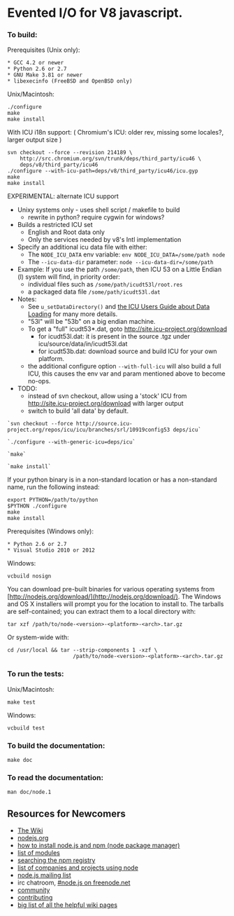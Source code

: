 Evented I/O for V8 javascript.
===

### To build:

Prerequisites (Unix only):

    * GCC 4.2 or newer
    * Python 2.6 or 2.7
    * GNU Make 3.81 or newer
    * libexecinfo (FreeBSD and OpenBSD only)

Unix/Macintosh:

    ./configure
    make
    make install

With ICU i18n support: ( Chromium's ICU: older rev, missing some locales?, larger output size )

    svn checkout --force --revision 214189 \
        http://src.chromium.org/svn/trunk/deps/third_party/icu46 \
        deps/v8/third_party/icu46
    ./configure --with-icu-path=deps/v8/third_party/icu46/icu.gyp
    make
    make install

EXPERIMENTAL: alternate ICU support

   * Unixy systems only - uses shell script / makefile to build
      * rewrite in python? require cygwin for windows?
   * Builds a restricted ICU set
      * English and Root data only
      * Only the services needed by v8's Intl implementation
   * Specify an additional icu data file with either:
      * The `NODE_ICU_DATA` env variable:   `env NODE_ICU_DATA=/some/path node`
      * The `--icu-data-dir` parameter:   `node --icu-data-dir=/some/path`
   * Example:  If you use the path `/some/path`, then ICU 53 on a Little Endian (l) system will find, in priority order:
      * individual files such as `/some/path/icudt53l/root.res`
      * a packaged data file `/some/path/icudt53l.dat`
   * Notes:
      * See `u_setDataDirectory()` and [the ICU Users Guide about Data Loading](http://userguide.icu-project.org/icudata) for many more details.
      * "53l" will be "53b" on a big endian machine.
      * To get a "full" icudt53*.dat, goto http://site.icu-project.org/download
          * for icudt53l.dat: it is present in the source .tgz under icu/source/data/in/icudt53l.dat
          * for icudt53b.dat: download source and build ICU for your own platform.
      * the additional configure option `--with-full-icu` will also build a full ICU, this causes the env var and param mentioned above to become no-ops.
   * TODO:
      * instead of svn checkout, allow using a 'stock' ICU from http://site.icu-project.org/download with larger output
      * switch to build 'all data' by default.

    `svn checkout --force http://source.icu-project.org/repos/icu/icu/branches/srl/10919config53 deps/icu`

    `./configure --with-generic-icu=deps/icu`

    `make`

    `make install`


If your python binary is in a non-standard location or has a
non-standard name, run the following instead:

    export PYTHON=/path/to/python
    $PYTHON ./configure
    make
    make install

Prerequisites (Windows only):

    * Python 2.6 or 2.7
    * Visual Studio 2010 or 2012

Windows:

    vcbuild nosign

You can download pre-built binaries for various operating systems from
[http://nodejs.org/download/](http://nodejs.org/download/).  The Windows
and OS X installers will prompt you for the location to install to.
The tarballs are self-contained; you can extract them to a local directory
with:

    tar xzf /path/to/node-<version>-<platform>-<arch>.tar.gz

Or system-wide with:

    cd /usr/local && tar --strip-components 1 -xzf \
                         /path/to/node-<version>-<platform>-<arch>.tar.gz

### To run the tests:

Unix/Macintosh:

    make test

Windows:

    vcbuild test

### To build the documentation:

    make doc

### To read the documentation:

    man doc/node.1

Resources for Newcomers
---
  - [The Wiki](https://github.com/joyent/node/wiki)
  - [nodejs.org](http://nodejs.org/)
  - [how to install node.js and npm (node package manager)](http://www.joyent.com/blog/installing-node-and-npm/)
  - [list of modules](https://github.com/joyent/node/wiki/modules)
  - [searching the npm registry](http://npmjs.org/)
  - [list of companies and projects using node](https://github.com/joyent/node/wiki/Projects,-Applications,-and-Companies-Using-Node)
  - [node.js mailing list](http://groups.google.com/group/nodejs)
  - irc chatroom, [#node.js on freenode.net](http://webchat.freenode.net?channels=node.js&uio=d4)
  - [community](https://github.com/joyent/node/wiki/Community)
  - [contributing](https://github.com/joyent/node/wiki/Contributing)
  - [big list of all the helpful wiki pages](https://github.com/joyent/node/wiki/_pages)
